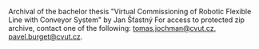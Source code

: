 Archival of the bachelor thesis "Virtual Commissioning of Robotic Flexible Line with Conveyor System" by Jan Šťastný
For access to protected zip archive, contact one of the following: tomas.jochman@cvut.cz, pavel.burget@cvut.cz.
